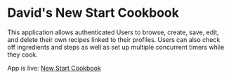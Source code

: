 # David's New Start Cookbook

This application allows authenticated Users to browse, create, save, edit, and delete their own recipes linked to their profiles. Users can also check off ingredients and steps as well as set up multiple concurrent timers while they cook.

App is live: [New Start Cookbook](https://new-start-cookbook.herokuapp.com)
